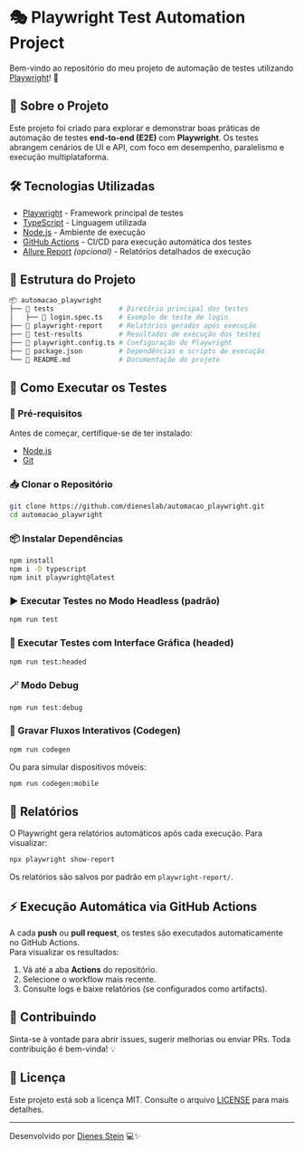 # 🎭 Playwright Test Automation Project

Bem-vindo ao repositório do meu projeto de automação de testes utilizando [Playwright](https://playwright.dev/)! 🚀

## 📌 Sobre o Projeto

Este projeto foi criado para explorar e demonstrar boas práticas de automação de testes **end-to-end (E2E)** com **Playwright**.
Os testes abrangem cenários de UI e API, com foco em desempenho, paralelismo e execução multiplataforma.

## 🛠️ Tecnologias Utilizadas

-   [Playwright](https://playwright.dev/) - Framework principal de testes
-   [TypeScript](https://www.typescriptlang.org/) - Linguagem utilizada
-   [Node.js](https://nodejs.org/) - Ambiente de execução
-   [GitHub Actions](https://github.com/features/actions) - CI/CD para execução automática dos testes
-   [Allure Report](https://docs.qameta.io/allure/) *(opcional)* - Relatórios detalhados de execução

## 📂 Estrutura do Projeto

``` sh
📦 automacao_playwright
├── 📂 tests                # Diretório principal dos testes
│   ├── 📜 login.spec.ts    # Exemplo de teste de login
├── 📂 playwright-report    # Relatórios gerados após execução
├── 📂 test-results         # Resultados de execução dos testes
├── 📜 playwright.config.ts # Configuração do Playwright
├── 📜 package.json         # Dependências e scripts de execução
└── 📜 README.md            # Documentação do projeto
```

## 🚀 Como Executar os Testes

### 🔧 Pré-requisitos

Antes de começar, certifique-se de ter instalado:

-   [Node.js](https://nodejs.org/en/)
-   [Git](https://git-scm.com/)

### 📥 Clonar o Repositório

``` sh
git clone https://github.com/dieneslab/automacao_playwright.git
cd automacao_playwright
```

### 📦 Instalar Dependências

``` sh
npm install
npm i -D typescript
npm init playwright@latest
```

### ▶️ Executar Testes no Modo Headless (padrão)

``` sh
npm run test
```

### 🧭 Executar Testes com Interface Gráfica (headed)

``` sh
npm run test:headed
```

### 🪄 Modo Debug

``` sh
npm run test:debug
```

### 📱 Gravar Fluxos Interativos (Codegen)

``` sh
npm run codegen
```

Ou para simular dispositivos móveis:

``` sh
npm run codegen:mobile
```

## 🧾 Relatórios

O Playwright gera relatórios automáticos após cada execução.
Para visualizar:

``` sh
npx playwright show-report
```

Os relatórios são salvos por padrão em `playwright-report/`.

## ⚡ Execução Automática via GitHub Actions

A cada **push** ou **pull request**, os testes são executados
automaticamente no GitHub Actions.\
Para visualizar os resultados:

1.  Vá até a aba **Actions** do repositório.
2.  Selecione o workflow mais recente.
3.  Consulte logs e baixe relatórios (se configurados como artifacts).

## 🤝 Contribuindo

Sinta-se à vontade para abrir issues, sugerir melhorias ou enviar PRs.
Toda contribuição é bem-vinda! 💡

## 📄 Licença

Este projeto está sob a licença MIT. Consulte o arquivo
[LICENSE](LICENSE) para mais detalhes.

------------------------------------------------------------------------

Desenvolvido por [Dienes Stein](https://github.com/dieneslab) 💻✨

